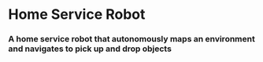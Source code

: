 # Home Service Robot
### A home service robot that autonomously maps an environment and navigates to pick up and drop objects